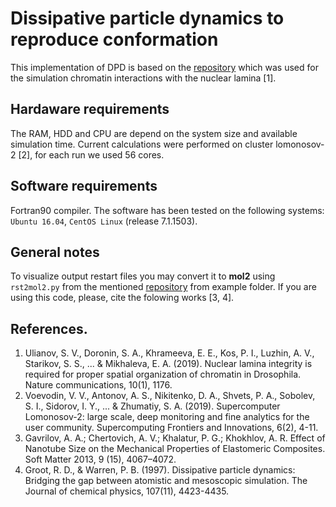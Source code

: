 # Dissipative particle dynamics to reproduce conformation

This implementation of DPD is based on the [repository](https://github.com/KPavelI/dpd) which was used for the simulation chromatin interactions with the nuclear lamina [1].

## Hardaware requirements

The RAM, HDD and CPU are depend on the system size and available simulation time. Current calculations were performed on cluster lomonosov-2 [2], for each run we used 56 cores.

## Software requirements

Fortran90 compiler. The software has been tested on the following systems: `Ubuntu 16.04`, `CentOS Linux` (release 7.1.1503).

## General notes

To visualize output restart files you may convert it to **mol2** using `rst2mol2.py` from the mentioned [repository](https://github.com/KPavelI/dpd) from example folder. If you are using this code, please, cite the folowing works [3, 4].

## References.

1. Ulianov, S. V., Doronin, S. A., Khrameeva, E. E., Kos, P. I., Luzhin, A. V., Starikov, S. S., ... & Mikhaleva, E. A. (2019). Nuclear lamina integrity is required for proper spatial organization of chromatin in Drosophila. Nature communications, 10(1), 1176.
2. Voevodin, V. V., Antonov, A. S., Nikitenko, D. A., Shvets, P. A., Sobolev, S. I., Sidorov, I. Y., ... & Zhumatiy, S. A. (2019). Supercomputer Lomonosov-2: large scale, deep monitoring and fine analytics for the user community. Supercomputing Frontiers and Innovations, 6(2), 4-11.
3. Gavrilov, A. A.; Chertovich, A. V.; Khalatur, P. G.; Khokhlov, A. R. Effect of Nanotube Size on the Mechanical Properties of Elastomeric Composites. Soft Matter 2013, 9 (15), 4067–4072.
4. Groot, R. D., & Warren, P. B. (1997). Dissipative particle dynamics: Bridging the gap between atomistic and mesoscopic simulation. The Journal of chemical physics, 107(11), 4423-4435.
